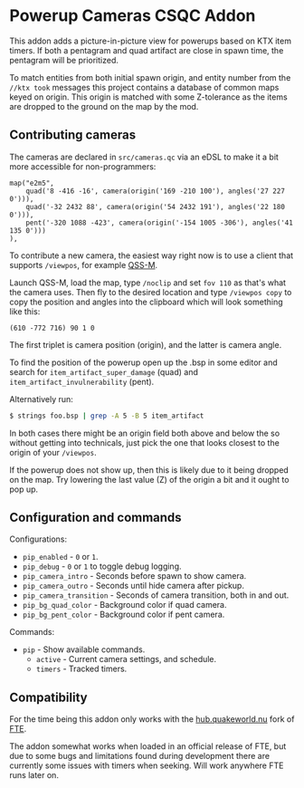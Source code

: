 Powerup Cameras CSQC Addon
==========================

This addon adds a picture-in-picture view for powerups based on KTX item
timers. If both a pentagram and quad artifact are close in spawn time, the
pentagram will be prioritized.

To match entities from both initial spawn origin, and entity number from
the `//ktx took` messages this project contains a database of common maps
keyed on origin. This origin is matched with some Z-tolerance as the items
are dropped to the ground on the map by the mod.

Contributing cameras
--------------------
The cameras are declared in `src/cameras.qc` via an eDSL to make it a bit
more accessible for non-programmers:

```
map("e2m5",
    quad('8 -416 -16', camera(origin('169 -210 100'), angles('27 227 0'))),
    quad('-32 2432 88', camera(origin('54 2432 191'), angles('22 180 0'))),
    pent('-320 1088 -423', camera(origin('-154 1005 -306'), angles('41 135 0')))
),
```

To contribute a new camera, the easiest way right now is to use a client
that supports `/viewpos`, for example [QSS-M](https://qssm.quakeone.com/).

Launch QSS-M, load the map, type `/noclip` and set `fov 110` as that's what
the camera uses. Then fly to the desired location and type `/viewpos copy`
to copy the position and angles into the clipboard which will look something
like this:

```
(610 -772 716) 90 1 0
```

The first triplet is camera position (origin), and the latter is camera angle.

To find the position of the powerup open up the .bsp in some editor and search
for `item_artifact_super_damage` (quad) and `item_artifact_invulnerability` (pent).

Alternatively run:
```bash
$ strings foo.bsp | grep -A 5 -B 5 item_artifact
```

In both cases there might be an origin field both above and below the so without
getting into technicals, just pick the one that looks closest to the origin of
your `/viewpos`.

If the powerup does not show up, then this is likely due to it being dropped
on the map. Try lowering the last value (Z) of the origin a bit and it ought
to pop up.

Configuration and commands
--------------------------

Configurations:
* `pip_enabled` - `0` or `1`.
* `pip_debug` - `0` or `1` to toggle debug logging.
* `pip_camera_intro` - Seconds before spawn to show camera.
* `pip_camera_outro` - Seconds until hide camera after pickup.
* `pip_camera_transition` - Seconds of camera transition, both in and out.
* `pip_bg_quad_color` - Background color if quad camera.
* `pip_bg_pent_color` - Background color if pent camera.

Commands:
* `pip` - Show available commands.
  * `active` - Current camera settings, and schedule.
  * `timers` - Tracked timers.

Compatibility
-------------
For the time being this addon only works with the
[hub.quakeworld.nu](https://hub.quakeworld.nu) fork of [FTE](https://www.fteqw.org).

The addon somewhat works when loaded in an official release of FTE, but due to
some bugs and limitations found during development there are currently some
issues with timers when seeking. Will work anywhere FTE runs later on.

